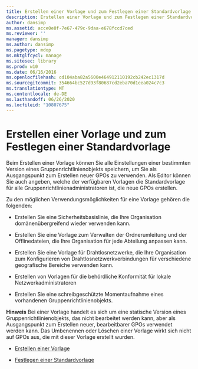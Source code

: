 ```yaml
---
title: Erstellen einer Vorlage und zum Festlegen einer Standardvorlage
description: Erstellen einer Vorlage und zum Festlegen einer Standardvorlage
author: dansimp
ms.assetid: acce0e0f-7e67-479c-9daa-e678fccd7ced
ms.reviewer: ''
manager: dansimp
ms.author: dansimp
ms.pagetype: mdop
ms.mktglfcycl: manage
ms.sitesec: library
ms.prod: w10
ms.date: 06/16/2016
ms.openlocfilehash: cd104aba82a5600e464912110192cb242ec1317d
ms.sourcegitcommit: 354664bc527d93f80687cd2eba70d1eea024c7c3
ms.translationtype: MT
ms.contentlocale: de-DE
ms.lasthandoff: 06/26/2020
ms.locfileid: "10807675"
---
```

# Erstellen einer Vorlage und zum Festlegen einer Standardvorlage


Beim Erstellen einer Vorlage können Sie alle Einstellungen einer bestimmten Version eines Gruppenrichtlinienobjekts speichern, um Sie als Ausgangspunkt zum Erstellen neuer GPOs zu verwenden. Als Editor können Sie auch angeben, welche der verfügbaren Vorlagen die Standardvorlage für alle Gruppenrichtlinienadministratoren ist, die neue GPOs erstellen.

Zu den möglichen Verwendungsmöglichkeiten für eine Vorlage gehören die folgenden:

-   Erstellen Sie eine Sicherheitsbasislinie, die Ihre Organisation domänenübergreifend wieder verwenden kann.

-   Erstellen Sie eine Vorlage zum Verwalten der Ordnerumleitung und der Offlinedateien, die Ihre Organisation für jede Abteilung anpassen kann.

-   Erstellen Sie eine Vorlage für Drahtlosnetzwerke, die Ihre Organisation zum Konfigurieren von Drahtlosnetzwerkverbindungen für verschiedene geografische Bereiche verwenden kann.

-   Erstellen von Vorlagen für die behördliche Konformität für lokale Netzwerkadministratoren

-   Erstellen Sie eine schreibgeschützte Momentaufnahme eines vorhandenen Gruppenrichtlinienobjekts.

**Hinweis**  Bei einer Vorlage handelt es sich um eine statische Version eines Gruppenrichtlinienobjekts, das nicht bearbeitet werden kann, aber als Ausgangspunkt zum Erstellen neuer, bearbeitbarer GPOs verwendet werden kann. Das Umbenennen oder Löschen einer Vorlage wirkt sich nicht auf GPOs aus, die mit dieser Vorlage erstellt wurden.

 

-   [Erstellen einer Vorlage](create-a-template-agpm30ops.md)

-   [Festlegen einer Standardvorlage](set-a-default-template-agpm30ops.md)

 

 






